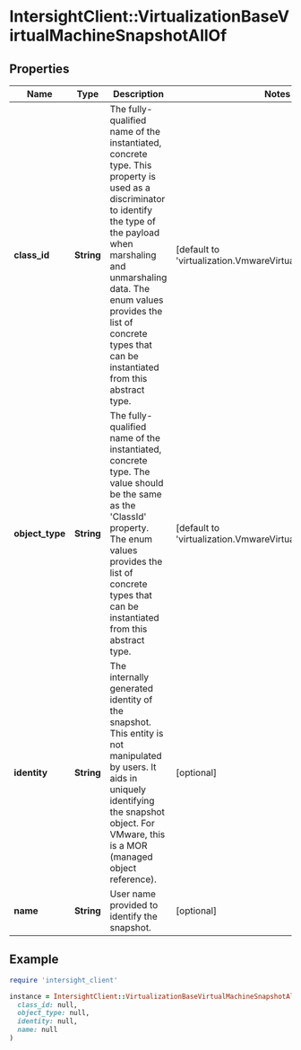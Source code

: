 # IntersightClient::VirtualizationBaseVirtualMachineSnapshotAllOf

## Properties

| Name | Type | Description | Notes |
| ---- | ---- | ----------- | ----- |
| **class_id** | **String** | The fully-qualified name of the instantiated, concrete type. This property is used as a discriminator to identify the type of the payload when marshaling and unmarshaling data. The enum values provides the list of concrete types that can be instantiated from this abstract type. | [default to &#39;virtualization.VmwareVirtualMachineSnapshot&#39;] |
| **object_type** | **String** | The fully-qualified name of the instantiated, concrete type. The value should be the same as the &#39;ClassId&#39; property. The enum values provides the list of concrete types that can be instantiated from this abstract type. | [default to &#39;virtualization.VmwareVirtualMachineSnapshot&#39;] |
| **identity** | **String** | The internally generated identity of the snapshot. This entity is not manipulated by users. It aids in uniquely identifying the snapshot object. For VMware, this is a MOR (managed object reference). | [optional] |
| **name** | **String** | User name provided to identify the snapshot. | [optional] |

## Example

```ruby
require 'intersight_client'

instance = IntersightClient::VirtualizationBaseVirtualMachineSnapshotAllOf.new(
  class_id: null,
  object_type: null,
  identity: null,
  name: null
)
```

